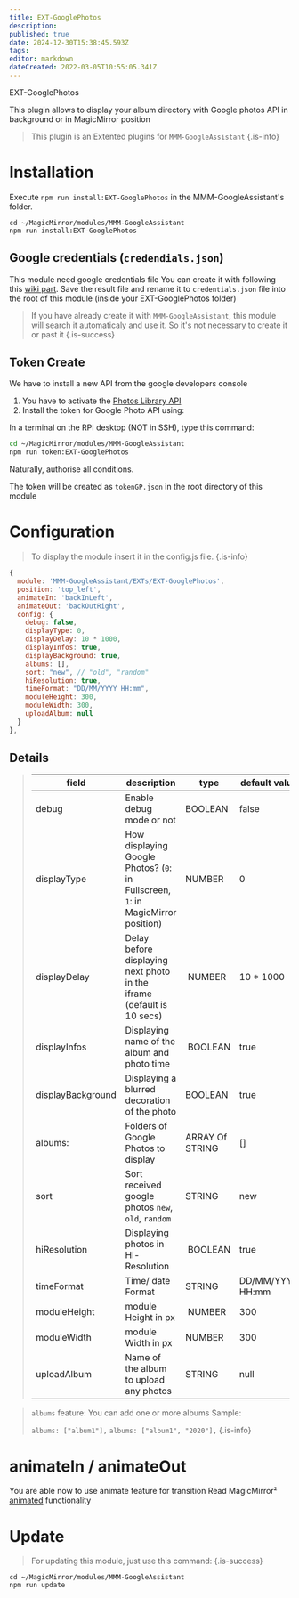 ```yaml
---
title: EXT-GooglePhotos
description: 
published: true
date: 2024-12-30T15:38:45.593Z
tags: 
editor: markdown
dateCreated: 2022-03-05T10:55:05.341Z
---
```


EXT-GooglePhotos

This plugin allows to display your album directory with Google photos API in background or in MagicMirror position

> This plugin is an Extented plugins for `MMM-GoogleAssistant`
{.is-info}

# Installation

Execute `npm run install:EXT-GooglePhotos` in the MMM-GoogleAssistant's folder.
```
cd ~/MagicMirror/modules/MMM-GoogleAssistant
npm run install:EXT-GooglePhotos
```

## Google credentials (`credendials.json`)

This module need google credentials file
You can create it with following this [wiki part](https://wiki.bugsounet.fr/MMM-GoogleAssistant/SetupCredentials).
Save the result file and rename it to `credentials.json` file into the root of this module (inside your EXT-GooglePhotos folder)

> If you have already create it with `MMM-GoogleAssistant`, this module will search it automaticaly and use it.
> So it's not necessary to create it or past it
{.is-success}

## Token Create

We have to install a new API from the google developers console

1) You have to activate the [Photos Library API](https://console.cloud.google.com/apis/library/photoslibrary.googleapis.com?q=Google%20photos)
2) Install the token for Google Photo API using:

In a terminal on the RPI desktop (NOT in SSH), type this command:
 
```sh
cd ~/MagicMirror/modules/MMM-GoogleAssistant
npm run token:EXT-GooglePhotos
```

Naturally, authorise all conditions.

The token will be created as `tokenGP.json` in the root directory of this module

# Configuration
> To display the module insert it in the config.js file.
{.is-info}


```js
{
  module: 'MMM-GoogleAssistant/EXTs/EXT-GooglePhotos',
  position: 'top_left',
  animateIn: 'backInLeft',
  animateOut: 'backOutRight',
  config: {
    debug: false,
    displayType: 0,
    displayDelay: 10 * 1000,
    displayInfos: true,
    displayBackground: true,
    albums: [],
    sort: "new", // "old", "random"
    hiResolution: true,
    timeFormat: "DD/MM/YYYY HH:mm",
    moduleHeight: 300,
    moduleWidth: 300,
    uploadAlbum: null
  }
},
```

## Details

> |field | description | type | default value
> |---|---|---|---
> |debug | Enable debug mode or not | BOOLEAN | false
> |displayType | How displaying Google Photos? (`0`: in Fullscreen, `1`: in MagicMirror position)| NUMBER |  0
> |displayDelay | Delay before displaying next photo in the iframe (default is 10 secs) | NUMBER | 10 * 1000
> |displayInfos | Displaying name of the album and photo time | BOOLEAN | true
> |displayBackground | Displaying a blurred decoration of the photo | BOOLEAN | true
> |albums: | Folders of Google Photos to display | ARRAY Of STRING | []
> |sort | Sort received google photos `new`, `old`, `random` | STRING | new
> |hiResolution | Displaying photos in Hi-Resolution | BOOLEAN | true
> |timeFormat | Time/ date Format | STRING | DD/MM/YYYY HH:mm
> |moduleHeight | module Height in px | NUMBER | 300
> |moduleWidth | module Width in px | NUMBER | 300
> |uploadAlbum | Name of the album to upload any photos | STRING | null

> `albums` feature: You can add one or more albums
>  Sample:
>
>  `albums: ["album1"],`
>  `albums: ["album1", "2020"],`
{.is-info}

# animateIn / animateOut

You are able now to use animate feature for transition
Read MagicMirror² [animated](https://docs.magicmirror.builders/modules/configuration.html#animated) functionality

# Update
> For updating this module, just use this command:
{.is-success}

```
cd ~/MagicMirror/modules/MMM-GoogleAssistant
npm run update
```
